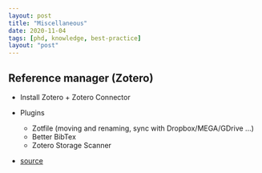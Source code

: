 ```yaml
---
layout: post
title: "Miscellaneous"
date: 2020-11-04
tags: [phd, knowledge, best-practice]
layout: "post"
---
```


## Reference manager (Zotero)

* Install Zotero + Zotero Connector
* Plugins
  * Zotfile (moving and renaming, sync with Dropbox/MEGA/GDrive ...)
  * Better BibTex
  * Zotero Storage Scanner

* [source](https://www.nrel.colostate.edu/set-up-best-reference-manager/)
